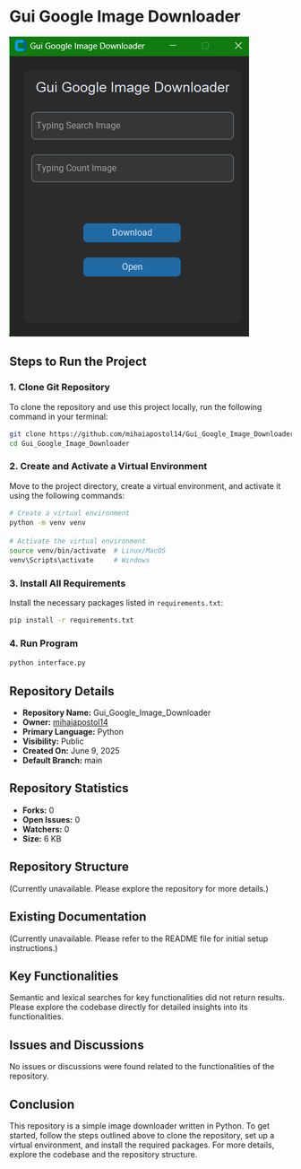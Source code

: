 # Gui Google Image Downloader

![Gui Google Image Downloader Preview](https://github.com/mihaiapostol14/Gui_Google_Image_Downloader/blob/3f757f35b98171b4167e35678c14a27d2963876e/assets/preview.png)

## Steps to Run the Project

### 1. Clone Git Repository
To clone the repository and use this project locally, run the following command in your terminal:
```bash
git clone https://github.com/mihaiapostol14/Gui_Google_Image_Downloader.git
cd Gui_Google_Image_Downloader
```

### 2. Create and Activate a Virtual Environment
Move to the project directory, create a virtual environment, and activate it using the following commands:
```bash
# Create a virtual environment
python -m venv venv

# Activate the virtual environment
source venv/bin/activate  # Linux/MacOS
venv\Scripts\activate     # Windows
```

### 3. Install All Requirements
Install the necessary packages listed in `requirements.txt`:
```bash
pip install -r requirements.txt
```
### 4. Run Program
```bash
python interface.py
```


## Repository Details
- **Repository Name:** Gui_Google_Image_Downloader
- **Owner:** [mihaiapostol14](https://github.com/mihaiapostol14)
- **Primary Language:** Python
- **Visibility:** Public
- **Created On:** June 9, 2025
- **Default Branch:** main

## Repository Statistics
- **Forks:** 0
- **Open Issues:** 0
- **Watchers:** 0
- **Size:** 6 KB

## Repository Structure
(Currently unavailable. Please explore the repository for more details.)

## Existing Documentation
(Currently unavailable. Please refer to the README file for initial setup instructions.)

## Key Functionalities
Semantic and lexical searches for key functionalities did not return results. Please explore the codebase directly for detailed insights into its functionalities.

## Issues and Discussions
No issues or discussions were found related to the functionalities of the repository.

## Conclusion
This repository is a simple image downloader written in Python. To get started, follow the steps outlined above to clone the repository, set up a virtual environment, and install the required packages. For more details, explore the codebase and the repository structure.
